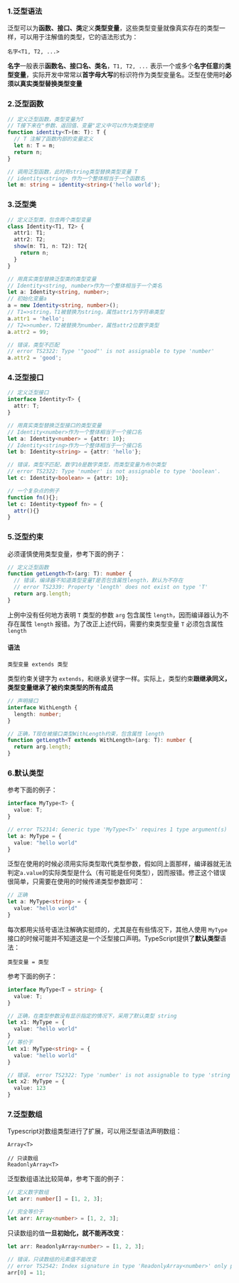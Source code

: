 ### 1.泛型语法

泛型可以为**函数、接口、类**定义**类型变量**，这些类型变量就像真实存在的类型一样，可以用于注解值的类型，它的语法形式为：

```
名字<T1, T2, ...>
```

**名字**一般表示**函数名、接口名、类名**，`T1, T2, ...` 表示一个或多个**名字任意**的**类型变量**，实际开发中常常以**首字母大写**的标识符作为类型变量名。泛型在使用时**必须以真实类型替换类型变量**




### 2.泛型函数

```typescript
// 定义泛型函数，类型变量为T
// T接下来在"参数、返回值、变量"定义中可以作为类型使用
function identity<T>(m: T): T {
  // T 注解了函数内部的变量定义
  let n: T = m;
  return n;
}

// 调用泛型函数，此时用string类型替换类型变量 T
// identity<string> 作为一个整体相当于一个函数名
let m: string = identity<string>('hello world');
```



### 3.泛型类

```typescript
// 定义泛型类，包含两个类型变量
class Identity<T1, T2> {
  attr1: T1;
  attr2: T2;
  show(m: T1, n: T2): T2{
    return n;
  }
}

// 用真实类型替换泛型类的类型变量
// Identity<string, number>作为一个整体相当于一个类名
let a: Identity<string, number>;
// 初始化变量a
a = new Identity<string, number>();
// T1=>string，T1被替换为string，属性attr1为字符串类型
a.attr1 = 'hello';
// T2=>number，T2被替换为number，属性attr2位数字类型
a.attr2 = 99;

// 错误，类型不匹配
// error TS2322: Type '"good"' is not assignable to type 'number'
a.attr2 = 'good';
```



### 4.泛型接口

```typescript
// 定义泛型接口
interface Identity<T> {
  attr: T;
}

// 用真实类型替换泛型接口的类型变量
// Identity<number>作为一个整体相当于一个接口名
let a: Identity<number> = {attr: 10};
// Identity<string>作为一个整体相当于一个接口名
let b: Identity<string> = {attr: 'hello'};

// 错误，类型不匹配，数字10是数字类型，而类型变量为布尔类型
// error TS2322: Type 'number' is not assignable to type 'boolean'.
let c: Identity<boolean> = {attr: 10};

// 一个复杂点的例子
function fn(){};
let c: Identity<typeof fn> = {
  attr(){}
}
```



### 5.泛型约束

必须谨慎使用类型变量，参考下面的例子：

```typescript
// 定义泛型函数
function getLength<T>(arg: T): number {
  // 错误，编译器不知道类型变量T是否包含属性length，默认为不存在
  // error TS2339: Property 'length' does not exist on type 'T'
  return arg.length;
}
```

上例中没有任何地方表明 `T` 类型的参数 `arg` 包含属性 `length`，因而编译器认为不存在属性 `length` 报错。为了改正上述代码，需要约束类型变量 `T` 必须包含属性 `length`

#### 语法

```
类型变量 extends 类型
```

类型约束关键字为 `extends`，和继承关键字一样。实际上，类型约束**跟继承同义，类型变量继承了被约束类型的所有成员**

```typescript
// 声明接口
interface WithLength {
  length: number;
}

// 正确，T现在被接口类型WithLength约束，包含属性 length
function getLength<T extends WithLength>(arg: T): number {
  return arg.length;
}
```



### 6.默认类型

参考下面的例子：

```typescript
interface MyType<T> {
  value: T;
}

// error TS2314: Generic type 'MyType<T>' requires 1 type argument(s)
let a: MyType = {
  value: "hello world"
}
```

泛型在使用的时候必须用实际类型取代类型参数，假如同上面那样，编译器就无法判定`a.value`的实际类型是什么（有可能是任何类型），因而报错。修正这个错误很简单，只需要在使用的时候传递类型参数即可：

```typescript
// 正确
let a: MyType<string> = {
  value: "hello world"
}
```

每次都用尖括号语法注解确实挺烦的，尤其是在有些情况下，其他人使用 `MyType` 接口的时候可能并不知道这是一个泛型接口声明。TypeScript提供了**默认类型**语法：

```
类型变量 = 类型
```

参考下面的例子：

```typescript
interface MyType<T = string> {
  value: T;
}

// 正确，在类型参数没有显示指定的情况下，采用了默认类型 string
let x1: MyType = {
  value: "hello world"
}
// 等价于
let x1: MyType<string> = {
  value: "hello world"
}

// 错误， error TS2322: Type 'number' is not assignable to type 'string'
let x2: MyType = {
  value: 123
}
```



### 7.泛型数组

Typescript对数组类型进行了扩展，可以用泛型语法声明数组：

```
Array<T>

// 只读数组
ReadonlyArray<T>
```

泛型数组语法比较简单，参考下面的例子：

```typescript
// 定义数字数组
let arr: number[] = [1, 2, 3];

// 完全等价于
let arr: Array<number> = [1, 2, 3];
```

只读数组的值**一旦初始化，就不能再改变**：

```typescript
let arr: ReadonlyArray<number> = [1, 2, 3];

// 错误，只读数组的元素值不能改变
// error TS2542: Index signature in type 'ReadonlyArray<number>' only permits reading
arr[0] = 11;
```